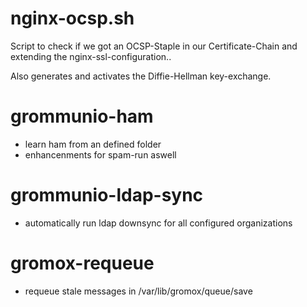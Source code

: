 # nginx-ocsp.sh
Script to check if we got an OCSP-Staple in our Certificate-Chain and extending the nginx-ssl-configuration..

Also generates and activates the Diffie-Hellman key-exchange.

# grommunio-ham
- learn ham from an defined folder
- enhancenments for spam-run aswell

# grommunio-ldap-sync
- automatically run ldap downsync for all configured organizations

# gromox-requeue
- requeue stale messages in /var/lib/gromox/queue/save
